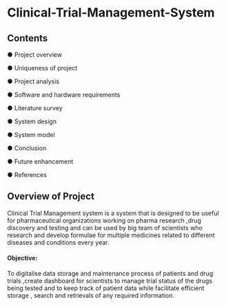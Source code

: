 # Clinical-Trial-Management-System

## Contents

● Project overview


● Uniqueness of project


● Project analysis


● Software and hardware requirements


● Literature survey


● System design


● System model 


● Conclusion


● Future enhancement


● References


## Overview of Project

Clinical Trial Management system is a system that is designed to be useful for pharmaceutical 
organizations working on pharma research ,drug discovery and testing and can be used by big 
team of scientists who research and develop formulae for multiple medicines related to 
different diseases and conditions every year.


#### Objective: 

To digitalise data storage and maintenance process of patients and drug trials
,create dashboard for scientists to manage trial status of the drugs being tested and to keep
track of patient data while facilitate efficient storage , search and retrievals of any required
information.

